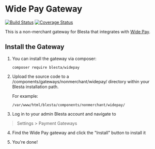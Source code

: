 # Wide Pay Gateway

[![Build Status](https://travis-ci.org/blesta/gateway-widepay.svg?branch=master)](https://travis-ci.org/blesta/gateway-widepay) [![Coverage Status](https://coveralls.io/repos/github/blesta/gateway-widepay/badge.svg?branch=master)](https://coveralls.io/github/blesta/gateway-widepay?branch=master)

This is a non-merchant gateway for Blesta that integrates with [Wide Pay](https://widepay.com/).

## Install the Gateway

1. You can install the gateway via composer:

    ```
    composer require blesta/widepay
    ```

2. Upload the source code to a /components/gateways/nonmerchant/widepay/ directory within
your Blesta installation path.

    For example:

    ```
    /var/www/html/blesta/components/nonmerchant/widepay/
    ```

3. Log in to your admin Blesta account and navigate to
> Settings > Payment Gateways

4. Find the Wide Pay gateway and click the "Install" button to install it

5. You're done!
